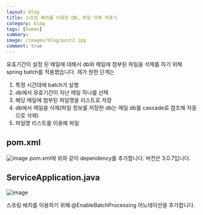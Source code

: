 ```yaml
---
layout: blog
title: 스프링 배치를 이용한 DB, 파일 삭제 적용기
category: blog
tags: [human]  
summary:
image: /images/blog/post2.jpg
comment: true
---
```

유효기간이 설정 된 메일에 대해서 db와 메일에 첨부된 파일을 삭제를 하기 위해 spring batch를 적용했습니다.
제가 원한 단계는
1. 특정 시간대에 batch가 실행
2. db에서 유효기간이 지난 메일 하나를 선택
3. 해당 메일에 첨부된 파일명을 리스트로 저장
4. db에서 메일을 삭제(파일 정보를 저장한 db는 메일 db를 cascade로 참조해 자동으로 삭제)
5. 파일명 리스트를 이용해 파일 



## pom.xml
![image](https://user-images.githubusercontent.com/10074426/52131523-4cf05900-2680-11e9-8ee1-687195aeb285.png)
pom.xml에 위와 같이 dependency를 추가합니다. 버전은 3.0.7입니다.

## ServiceApplication.java
![image](https://user-images.githubusercontent.com/10074426/52129945-3fd16b00-267c-11e9-8562-e3a710abb41d.png)

스프링 배치를 이용하기 위해 @EnableBatchProcessing 어노테이션을 추가합니다.
